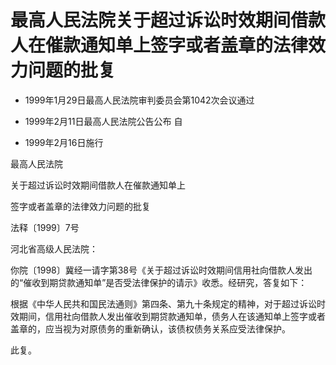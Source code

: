 # 最高人民法院关于超过诉讼时效期间借款人在催款通知单上签字或者盖章的法律效力问题的批复

- 1999年1月29日最高人民法院审判委员会第1042次会议通过

- 1999年2月11日最高人民法院公告公布 自

- 1999年2月16日施行

<!-- INFO END -->

最高人民法院

关于超过诉讼时效期间借款人在催款通知单上

签字或者盖章的法律效力问题的批复

法释〔1999〕7号

河北省高级人民法院：

你院〔1998〕冀经一请字第38号《关于超过诉讼时效期间信用社向借款人发出的“催收到期贷款通知单”是否受法律保护的请示》收悉。经研究，答复如下：

根据《中华人民共和国民法通则》第四条、第九十条规定的精神，对于超过诉讼时效期间，信用社向借款人发出催收到期贷款通知单，债务人在该通知单上签字或者盖章的，应当视为对原债务的重新确认，该债权债务关系应受法律保护。

此复。
